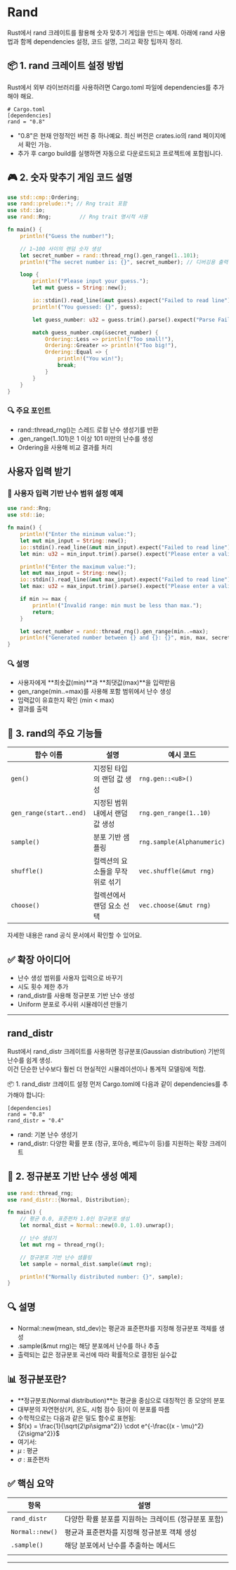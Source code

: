 # Rand
Rust에서 rand 크레이트를 활용해 숫자 맞추기 게임을 만드는 예제. 
아래에 rand 사용법과 함께 dependencies 설정, 코드 설명, 그리고 확장 팁까지 정리.

## 📦 1. rand 크레이트 설정 방법
Rust에서 외부 라이브러리를 사용하려면 Cargo.toml 파일에 dependencies를 추가해야 해요.
```
# Cargo.toml
[dependencies]
rand = "0.8"
```

- "0.8"은 현재 안정적인 버전 중 하나예요. 최신 버전은 crates.io의 rand 페이지에서 확인 가능.
- 추가 후 cargo build를 실행하면 자동으로 다운로드되고 프로젝트에 포함됩니다.

## 🎮 2. 숫자 맞추기 게임 코드 설명
```rust
use std::cmp::Ordering;
use rand::prelude::*; // Rng trait 포함
use std::io;
use rand::Rng;         // Rng trait 명시적 사용

fn main() {
    println!("Guess the number!");

    // 1~100 사이의 랜덤 숫자 생성
    let secret_number = rand::thread_rng().gen_range(1..101);
    println!("The secret number is: {}", secret_number); // 디버깅용 출력

    loop {
        println!("Please input your guess.");
        let mut guess = String::new();

        io::stdin().read_line(&mut guess).expect("Failed to read line");
        println!("You guessed: {}", guess);

        let guess_number: u32 = guess.trim().parse().expect("Parse Failed");

        match guess_number.cmp(&secret_number) {
            Ordering::Less => println!("Too small!"),
            Ordering::Greater => println!("Too big!"),
            Ordering::Equal => {
                println!("You win!");
                break;
            }
        }
    }
}
```

### 🔍 주요 포인트
- rand::thread_rng()는 스레드 로컬 난수 생성기를 반환
- .gen_range(1..101)은 1 이상 101 미만의 난수를 생성
- Ordering을 사용해 비교 결과를 처리


## 사용자 입력 받기
### 🎯 사용자 입력 기반 난수 범위 설정 예제
```rust
use rand::Rng;
use std::io;

fn main() {
    println!("Enter the minimum value:");
    let mut min_input = String::new();
    io::stdin().read_line(&mut min_input).expect("Failed to read line");
    let min: u32 = min_input.trim().parse().expect("Please enter a valid number");

    println!("Enter the maximum value:");
    let mut max_input = String::new();
    io::stdin().read_line(&mut max_input).expect("Failed to read line");
    let max: u32 = max_input.trim().parse().expect("Please enter a valid number");

    if min >= max {
        println!("Invalid range: min must be less than max.");
        return;
    }

    let secret_number = rand::thread_rng().gen_range(min..=max);
    println!("Generated number between {} and {}: {}", min, max, secret_number);
}

```

### 🔍 설명
- 사용자에게 **최솟값(min)**과 **최댓값(max)**을 입력받음
- gen_range(min..=max)를 사용해 포함 범위에서 난수 생성
- 입력값이 유효한지 확인 (min < max)
- 결과를 출력



## 🧪 3. rand의 주요 기능들

| 함수 이름               | 설명                            | 예시 코드                      |
|------------------------|----------------------------------|--------------------------------|
| `gen()`                | 지정된 타입의 랜덤 값 생성       | `rng.gen::<u8>()`              |
| `gen_range(start..end)`| 지정된 범위 내에서 랜덤 값 생성  | `rng.gen_range(1..10)`         |
| `sample()`             | 분포 기반 샘플링                 | `rng.sample(Alphanumeric)`     |
| `shuffle()`            | 컬렉션의 요소들을 무작위로 섞기  | `vec.shuffle(&mut rng)`        |
| `choose()`             | 컬렉션에서 랜덤 요소 선택        | `vec.choose(&mut rng)`         |


자세한 내용은 rand 공식 문서에서 확인할 수 있어요.

## ✅ 확장 아이디어
- 난수 생성 범위를 사용자 입력으로 바꾸기
- 시도 횟수 제한 추가
- rand_distr를 사용해 정규분포 기반 난수 생성
- Uniform 분포로 주사위 시뮬레이션 만들기

---

## rand_distr
Rust에서 rand_distr 크레이트를 사용하면 정규분포(Gaussian distribution) 기반의 난수를 쉽게 생성.  
이건 단순한 난수보다 훨씬 더 현실적인 시뮬레이션이나 통계적 모델링에 적합.

📦 1. rand_distr 크레이트 설정
먼저 Cargo.toml에 다음과 같이 dependencies를 추가해야 합니다:
```
[dependencies]
rand = "0.8"
rand_distr = "0.4"
```

- rand: 기본 난수 생성기
- rand_distr: 다양한 확률 분포 (정규, 포아송, 베르누이 등)를 지원하는 확장 크레이트

## 🧪 2. 정규분포 기반 난수 생성 예제
```rust
use rand::thread_rng;
use rand_distr::{Normal, Distribution};

fn main() {
    // 평균 0.0, 표준편차 1.0인 정규분포 생성
    let normal_dist = Normal::new(0.0, 1.0).unwrap();

    // 난수 생성기
    let mut rng = thread_rng();

    // 정규분포 기반 난수 샘플링
    let sample = normal_dist.sample(&mut rng);

    println!("Normally distributed number: {}", sample);
}
```

## 🔍 설명
- Normal::new(mean, std_dev)는 평균과 표준편차를 지정해 정규분포 객체를 생성
- .sample(&mut rng)는 해당 분포에서 난수를 하나 추출
- 출력되는 값은 정규분포 곡선에 따라 확률적으로 결정된 실수값

## 📊 정규분포란?
- **정규분포(Normal distribution)**는 평균을 중심으로 대칭적인 종 모양의 분포
- 대부분의 자연현상(키, 온도, 시험 점수 등)이 이 분포를 따름
- 수학적으로는 다음과 같은 밀도 함수로 표현됨:
- $f(x) = \frac{1}{\sqrt{2\pi\sigma^2}} \cdot e^{-\frac{(x - \mu)^2}{2\sigma^2}}$
- 여기서:
- $\mu$ : 평균
- $\sigma$ : 표준편차


## ✅ 핵심 요약
| 항목             | 설명 |
|------------------|------|
| `rand_distr`     | 다양한 확률 분포를 지원하는 크레이트 (정규분포 포함) |
| `Normal::new()`  | 평균과 표준편차를 지정해 정규분포 객체 생성 |
| `.sample()`      | 해당 분포에서 난수를 추출하는 메서드 |
|                  |                                      |

---
